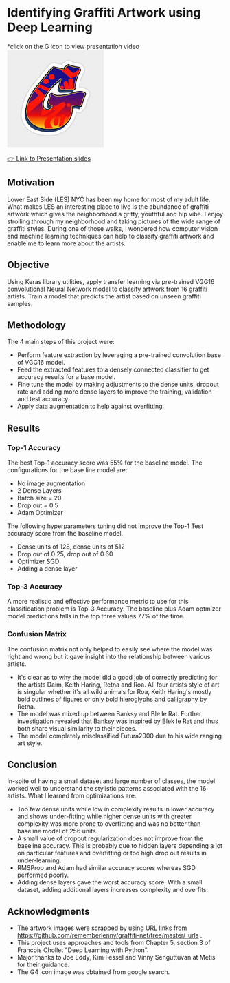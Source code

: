 # Identifying Graffiti Artwork using Deep Learning

*click on the G icon to view presentation video [![Mock up app icon](/images/G4.jpeg)](https://youtu.be/txwfqmuV4MQ)

[👉 Link to Presentation slides](https://docs.google.com/presentation/d/1pV53Yb_4DMiDk8K0tzbnd-Cba619UyFFFWyFevzH5O4/edit?usp=sharing)

## Motivation
Lower East Side (LES) NYC has been my home for most of my adult life. What makes LES an interesting place to live is the abundance of graffiti artwork which gives the neighborhood a gritty, youthful and hip vibe. I enjoy strolling through my neighborhood and taking pictures of the wide range of graffiti styles. During one of those walks, I wondered how computer vision and machine learning techniques can help to classify graffiti artwork and enable me to learn more about the artists. 

## Objective
Using Keras library utilities, apply transfer learning via pre-trained VGG16 convolutional Neural Network model to classify artwork from 16 graffiti artists.
Train a model that predicts the artist based on unseen graffiti samples.

## Methodology
The 4 main steps of this project were: 
- Perform feature extraction by leveraging a pre-trained convolution base of VGG16 model. 
- Feed the extracted features to a densely connected classifier to get accuracy results for a base model.
- Fine tune the model by making adjustments to the dense units, dropout rate and adding more dense layers to improve the training, validation and test accuracy. 
- Apply data augmentation to help against overfitting.


## Results
### Top-1 Accuracy
The best Top-1 accuracy score was 55% for the baseline model. The configurations for the base line model are: 
- No image augmentation
- 2 Dense Layers
- Batch size = 20
- Drop out = 0.5
- Adam Optimizer

The following hyperparameters tuning did not improve the Top-1 Test accuracy score from the baseline model.
- Dense units of 128, dense units of 512
- Drop out of 0.25, drop out of 0.60
- Optimizer SGD
- Adding a dense layer

### Top-3 Accuracy
A more realistic and effective performance metric to use for this classification problem is Top-3 Accuracy. The baseline plus Adam optmizer model predictions falls in the top three values 77% of the time.

### Confusion Matrix
The confusion matrix not only helped to easily see where the model was right and wrong but it gave insight into the relationship between various artists. 
- It's clear as to why the model did a good job of correctly predicting for the artists Daim, Keith Haring, Retna and Roa. All four artists style of art is singular whether it's all wild animals for Roa, Keith Haring's mostly bold outlines of figures or only bold hieroglyphs and calligraphy by Retna. 
- The model was mixed up between Banksy and Ble le Rat. Further investigation revealed that Banksy was inspired by Blek le Rat and thus both share visual similarity to their pieces. 
- The model completely misclassified Futura2000 due to his wide ranging art style.


## Conclusion
In-spite of having a small dataset and large number of classes, the model worked well to understand the stylistic patterns associated with the 16 artists. What I learned from optimizations are:
- Too few dense units while low in complexity results in lower accuracy and shows under-fitting while higher dense units with greater complexity was more prone to overfitting and was no better than baseline model of 256 units.
- A small value of dropout regularization does not improve from the baseline accuracy. This is probably due to hidden layers depending a lot on particular features and overfitting or too high drop out results in under-learning.  
- RMSProp and Adam had similar accuracy scores whereas SGD performed poorly.
- Adding dense layers gave the worst accuracy score. With a small dataset, adding additional layers increases complexity and overfits.

## Acknowledgments

- The artwork images were scrapped by using URL links from https://github.com/rememberlenny/graffiti-net/tree/master/_urls .
- This project uses approaches and tools from Chapter 5, section 3 of Francois Chollet "Deep Learning with Python".
- Major thanks to Joe Eddy, Kim Fessel and Vinny Senguttuvan at Metis for their guidance.
- The G4 icon image was obtained from google search.




